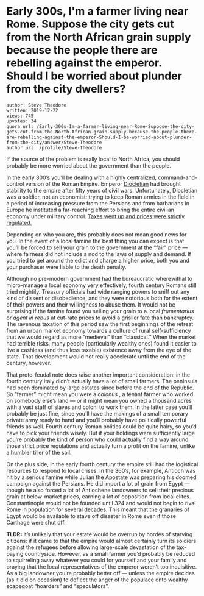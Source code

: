 # Early 300s, I'm a farmer living near Rome. Suppose the city gets cut from the North African grain supply because the people there are rebelling against the emperor. Should I be worried about plunder from the city dwellers?

	author: Steve Theodore
	written: 2019-12-22
	views: 745
	upvotes: 34
	quora url: /Early-300s-Im-a-farmer-living-near-Rome-Suppose-the-city-gets-cut-from-the-North-African-grain-supply-because-the-people-there-are-rebelling-against-the-emperor-Should-I-be-worried-about-plunder-from-the-city/answer/Steve-Theodore
	author url: /profile/Steve-Theodore


If the source of the problem is really local to North Africa, you should probably be more worried about the government than the people.

In the early 300’s you’ll be dealing with a highly centralized, command-and-control version of the Roman Empire. Emperor [Diocletian](https://www.ancient.eu/Diocletian/) had brought stability to the empire after fifty years of civil wars. Unfortunately, Diocletian was a soldier, not an economist: trying to keep Roman armies in the field in a period of increasing pressure from the Persians and from barbarians in Europe he instituted a far-reaching effort to bring the entire civilian economy under military control. [Taxes went up and prices were strictly regulated.](https://en.wikipedia.org/wiki/Edict_on_Maximum_Prices)

Depending on who you are, this probably does not mean good news for you. In the event of a local famine the best thing you can expect is that you’ll be forced to sell your grain to the government at the “fair” price — where fairness did not include a nod to the laws of supply and demand. If you tried to get around the edict and charge a higher price, both you and your purchaser were liable to the death penalty.

Although no pre-modern government had the bureaucratic wherewithal to micro-manage a local economy very effectively, fourth century Romans still tried mightily. Treasury officials had wide ranging powers to sniff out any kind of dissent or disobedience, and they were notorious both for the extent of their powers and their willingness to abuse them. It would not be surprising if the famine found you selling your grain to a local _frumentarius_  or _agent in rebus_ at cut-rate prices to avoid a grislier fate than bankruptcy. The ravenous taxation of this period saw the first beginnings of the retreat from an urban market economy towards a culture of rural self-sufficiency that we would regard as more “medieval” than “classical.” When the market had terrible risks, many people (particularly wealthy ones) found it easier to live a cashless (and thus less taxable) existence away from the eye of the state. That development would not really accelerate until the end of the century, however.

That proto-feudal note does raise another important consideration: in the fourth century Italy didn’t actually have a lot of small farmers. The peninsula had been dominated by large estates since before the end of the Republic. So “farmer” might mean you were a _colonus_ , a tenant farmer who worked on somebody else’s land — or it might mean you owned a thousand acres with a vast staff of slaves and coloni to work them. In the latter case you’ll probably be just fine, since you’ll have the makings of a small temporary private army ready to hand and you’ll probably have politically powerful friends as well. Fourth century Roman politics could be quite hairy, so you’d have to pick your friends wisely. But if your holdings were sufficiently large you’re probably the kind of person who could actually find a way around those strict price regulations and actually turn a profit on the famine, unlike a humbler tiller of the soil.

On the plus side, in the early fourth century the empire still had the logistical resources to respond to local crises. In the 360’s, for example, Antioch was hit by a serious famine while Julian the Apostate was preparing his doomed campaign against the Persians. He did import a lot of grain from Egypt — though he also forced a lot of Antiochene landowners to sell their precious grain at below-market prices, earning a lot of opposition from local elites. Constantinople would not be founded until 324 and would not begin to rival Rome in population for several decades. This meant that the granaries of Egypt would be available to stave off disaster in Rome even if those Carthage were shut off.

__TLDR:__ it’s unlikely that your estate would be overrun by hordes of starving citizens: if it came to that the empire would almost certainly turn its soldiers against the refugees before allowing large-scale devastation of the tax-paying countryside. However, as a small farmer you’d probably be reduced to squirreling away whatever you could for yourself and your family and praying that the local representatives of the emperor weren’t too inquisitive. As a big landowner you’re probably better off — unless the empire decides (as it did on occasion) to deflect the anger of the populace onto wealthy scapegoat “hoarders” and “speculators”.

